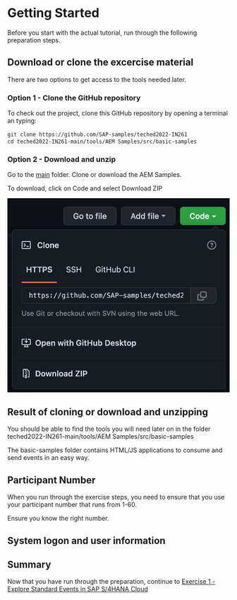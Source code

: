 # Getting Started

Before you start with the actual tutorial, run through the following preparation steps.

## Download or clone the excercise material

There are two options to get access to the tools needed later. 

### Option 1 - Clone the GitHub repository

To check out the project, clone this GitHub repository by opening a terminal an typing:

```
git clone https://github.com/SAP-samples/teched2022-IN261
cd teched2022-IN261-main/tools/AEM Samples/src/basic-samples
```

### Option 2 - Download and unzip

Go to the [main](https://github.com/SAP-samples/teched2022-IN261/tree/main) folder. Clone or download the AEM Samples.

To download, click on Code and select Download ZIP

![Download ZIP](/./images/IN261-ex0-1.png)

## Result of cloning or download and unzipping

You should be able to find the tools you will need later on in the folder teched2022-IN261-main/tools/AEM Samples/src/basic-samples

The basic-samples folder contains HTML/JS applications to consume and send events in an easy way.

## Participant Number

When you run through the exercise steps, you need to ensure that you use your participant number that runs from 1-60.

Ensure you know the right number.

## System logon and user information

## Summary

Now that you have run through the preparation, continue to [Exercise 1 - Explore Standard Events in SAP S/4HANA Cloud](../ex1/README.md)
